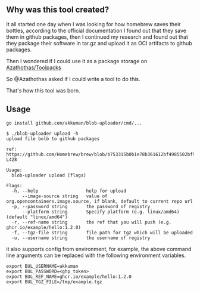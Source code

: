 ## Why was this tool created?

It all started one day when I was looking for how homebrew saves their bottles, according to the official documentation I found out that they save them in github packages, then I continued my research and found out that they package their software in tar.gz and upload it as OCI artifacts to github packages.

Then I wondered if I could use it as a package storage on [Azathothas/Toolpacks](https://github.com/Azathothas/Toolpacks/)

So @Azathothas asked if I could write a tool to do this.

That's how this tool was born.

## Usage

```shell
go install github.com/akkuman/blob-uploader/cmd/...
```

```
$ ./blob-uploader upload -h
upload file bolb to github packages

ref: https://github.com/Homebrew/brew/blob/b753315b0b1e78b361612bf4985502bf9dca5582/Library/Homebrew/github_packages.rb#L196-L428

Usage:
  blob-uploader upload [flags]

Flags:
  -h, --help                  help for upload
      --image-source string   value of org.opencontainers.image.source, if blank, default to current repo url
  -p, --password string       the password of registry
      --platform string       Specify platform (e.g. linux/amd64) (default "linux/amd64")
  -r, --ref-name string       the ref that you will push (e.g. ghcr.io/example/hello:1.2.0)
  -f, --tgz-file string       file path for tgz which will be uploaded
  -u, --username string       the username of registry
```

it also supports config from environment, for example, the above command line arguments can be replaced with the following environment variables.

```shell
export BUL_USERNAME=akkuman
export BUL_PASSWORD=<ghp_token>
export BUL_REF_NAME=ghcr.io/example/hello:1.2.0
export BUL_TGZ_FILE=/tmp/example.tgz
```
